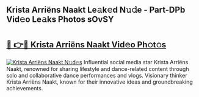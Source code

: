 ## Krista Arriëns Naakt Le𝚊k𝚎d N𝚞𝚍e - Part-DPb Vid𝚎o Le𝚊ks Photos sOvSY

# <h2><a href="http://fb020l.evod.top/?m=Krista+Arri%c3%abns+Naakt">🔗 👉🔴 Krista Arriëns Naakt Vid𝚎o Ph𝚘t𝚘s</a></h2>

[![Krista Arriëns Naakt N𝚞d𝚎s](https://i.imgur.com/8V9OHl7.gif)](http://fb020l.evod.top/?m=Krista+Arri%c3%abns+Naakt)
Influential social media star Krista Arriëns Naakt, renowned for sharing lifestyle and dance-related content through solo and collaborative dance performances and vlogs. Visionary thinker Krista Arriëns Naakt, known for their innovative ideas and groundbreaking achievements. 
